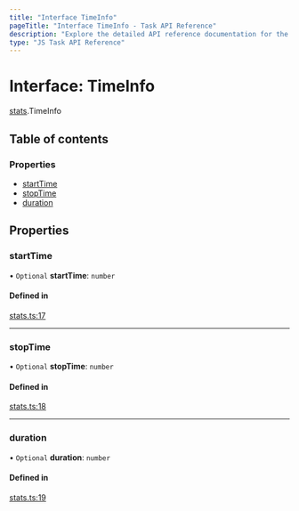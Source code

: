 ```yaml
---
title: "Interface TimeInfo"
pageTitle: "Interface TimeInfo - Task API Reference"
description: "Explore the detailed API reference documentation for the Interface TimeInfo within the Task API SDK for the Golem Network."
type: "JS Task API Reference"
---
```

# Interface: TimeInfo

[stats](../modules/stats).TimeInfo

## Table of contents

### Properties

- [startTime](stats.TimeInfo#starttime)
- [stopTime](stats.TimeInfo#stoptime)
- [duration](stats.TimeInfo#duration)

## Properties

### startTime

• `Optional` **startTime**: `number`

#### Defined in

[stats.ts:17](https://github.com/golemfactory/golem-sdk-task-executor/blob/a31d1c9/src/stats.ts#L17)

___

### stopTime

• `Optional` **stopTime**: `number`

#### Defined in

[stats.ts:18](https://github.com/golemfactory/golem-sdk-task-executor/blob/a31d1c9/src/stats.ts#L18)

___

### duration

• `Optional` **duration**: `number`

#### Defined in

[stats.ts:19](https://github.com/golemfactory/golem-sdk-task-executor/blob/a31d1c9/src/stats.ts#L19)
